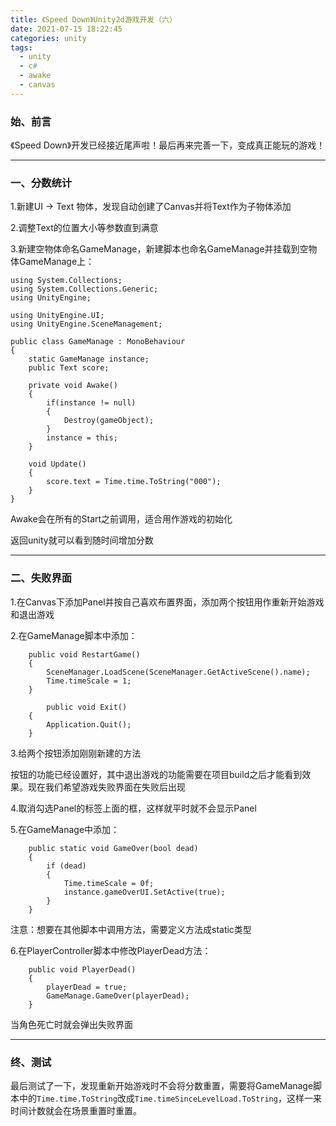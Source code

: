 ```yaml
---
title: 《Speed Down》Unity2d游戏开发（六）
date: 2021-07-15 18:22:45
categories: unity
tags:
  - unity
  - c#
  - awake
  - canvas
---
```




### 	始、前言

《Speed Down》开发已经接近尾声啦！最后再来完善一下，变成真正能玩的游戏！

<!--more-->

---



### 	一、分数统计

1.新建UI → Text 物体，发现自动创建了Canvas并将Text作为子物体添加

2.调整Text的位置大小等参数直到满意

3.新建空物体命名GameManage，新建脚本也命名GameManage并挂载到空物体GameManage上：

```
using System.Collections;
using System.Collections.Generic;
using UnityEngine;

using UnityEngine.UI;
using UnityEngine.SceneManagement;

public class GameManage : MonoBehaviour
{
    static GameManage instance;
    public Text score;

    private void Awake()
    {
        if(instance != null)
        {
            Destroy(gameObject);
        }
        instance = this;
    }

    void Update()
    {
        score.text = Time.time.ToString("000");
    }
}
```

Awake会在所有的Start之前调用，适合用作游戏的初始化

返回unity就可以看到随时间增加分数



---



### 	二、失败界面

1.在Canvas下添加Panel并按自己喜欢布置界面，添加两个按钮用作重新开始游戏和退出游戏

2.在GameManage脚本中添加：

```
    public void RestartGame()
    {
        SceneManager.LoadScene(SceneManager.GetActiveScene().name);
        Time.timeScale = 1;
    }
    
        public void Exit()
    {
        Application.Quit();
    }
```

3.给两个按钮添加刚刚新建的方法

按钮的功能已经设置好，其中退出游戏的功能需要在项目build之后才能看到效果。现在我们希望游戏失败界面在失败后出现

4.取消勾选Panel的标签上面的框，这样就平时就不会显示Panel

5.在GameManage中添加：

```
    public static void GameOver(bool dead)
    {
        if (dead)
        {
            Time.timeScale = 0f;
            instance.gameOverUI.SetActive(true);
        }
    }
```

注意：想要在其他脚本中调用方法，需要定义方法成static类型

6.在PlayerController脚本中修改PlayerDead方法：

```
    public void PlayerDead()
    {
        playerDead = true;
        GameManage.GameOver(playerDead);
    }
```

当角色死亡时就会弹出失败界面



---



### 	终、测试

最后测试了一下，发现重新开始游戏时不会将分数重置，需要将GameManage脚本中的`Time.time.ToString`改成`Time.timeSinceLevelLoad.ToString`，这样一来时间计数就会在场景重置时重置。
